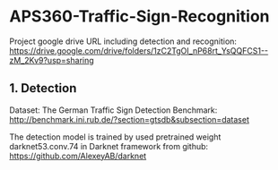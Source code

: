 # APS360-Traffic-Sign-Recognition

Project google drive URL including detection and recognition: 
https://drive.google.com/drive/folders/1zC2TgOI_nP68rt_YsQQFCS1--zM_2Kv9?usp=sharing

## 1. Detection

Dataset: The German Traffic Sign Detection Benchmark: http://benchmark.ini.rub.de/?section=gtsdb&subsection=dataset

The detection model is trained by used pretrained weight darknet53.conv.74 in Darknet framework from github: 
https://github.com/AlexeyAB/darknet
